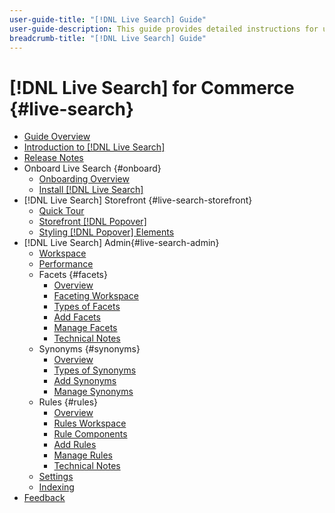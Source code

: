 ```yaml
---
user-guide-title: "[!DNL Live Search] Guide"
user-guide-description: This guide provides detailed instructions for using [!DNL Live Search] from Adobe Commerce.
breadcrumb-title: "[!DNL Live Search] Guide"
---
```

# [!DNL Live Search] for Commerce {#live-search}

- [Guide Overview](guide-overview.md)
- [Introduction to [!DNL Live Search]](overview.md)
- [Release Notes](release-notes.md)
- Onboard Live Search {#onboard}
   - [Onboarding Overview](onboarding-overview.md)
   - [Install [!DNL Live Search]](install.md)
- [!DNL Live Search] Storefront {#live-search-storefront}
   - [Quick Tour](quick-tour.md)
   - [Storefront [!DNL Popover]](storefront-popover.md)
   - [Styling [!DNL Popover] Elements](storefront-popover-styling.md)
- [!DNL Live Search] Admin{#live-search-admin}
   - [Workspace](workspace.md)
   - [Performance](performance.md)
   - Facets {#facets}
      - [Overview](facets.md)
      - [Faceting Workspace](faceting-workspace.md)
      - [Types of Facets](facets-type.md)
      - [Add Facets](facets-add.md)
      - [Manage Facets](facets-manage.md)
      - [Technical Notes](facet-technical-notes.md)
   - Synonyms {#synonyms}
      - [Overview](synonyms.md)
      - [Types of Synonyms](synonyms-type.md)
      - [Add Synonyms](synonyms-add.md)
      - [Manage Synonyms](synonyms-manage.md)
   - Rules {#rules}
      - [Overview](rules.md)
      - [Rules Workspace](rules-workspace.md)
      - [Rule Components](rule-components.md)
      - [Add Rules](rules-add.md)
      - [Manage Rules](rules-manage.md)
      - [Technical Notes](rule-technical-notes.md)
   - [Settings](settings.md)
   - [Indexing](indexing.md)
- [Feedback](feedback.md)